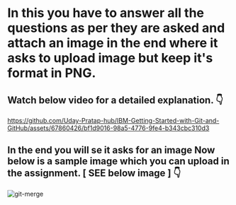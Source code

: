# In this you have to answer all the questions as per they are asked and attach an image in the end where it asks to upload image but keep it's format in PNG.
## Watch below video for a detailed explanation. 👇
https://github.com/Uday-Pratap-hub/IBM-Getting-Started-with-Git-and-GitHub/assets/67860426/bf1d9016-98a5-4776-9fe4-b343cbc310d3

## In the end you will se it asks for an image Now below is a sample image which you can upload in the assignment. [ SEE below image ] 👇
![git-merge](https://github.com/Uday-Pratap-hub/IBM-Getting-Started-with-Git-and-GitHub/assets/67860426/c2ca4e68-b183-4a9d-b550-c41f20478057)

